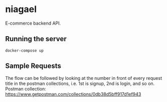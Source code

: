 # niagael
E-commerce backend API.

## Running the server
```
docker-compose up
```

## Sample Requests
The flow can be followed by looking at the number in front of every request title in the postman collections, i.e. 1st is signup, 2nd is login, and so on.
Postman collection: https://www.getpostman.com/collections/0db38d5bff917d1ef943